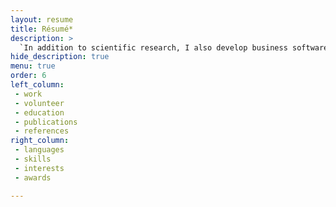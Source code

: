 ```yaml
---
layout: resume
title: Résumé*
description: >
  `In addition to scientific research, I also develop business software and websites with the aim of creating a new product or service that consumers will want.`
hide_description: true
menu: true
order: 6
left_column:
 - work
 - volunteer
 - education
 - publications
 - references
right_column:
 - languages
 - skills
 - interests
 - awards

---
```

